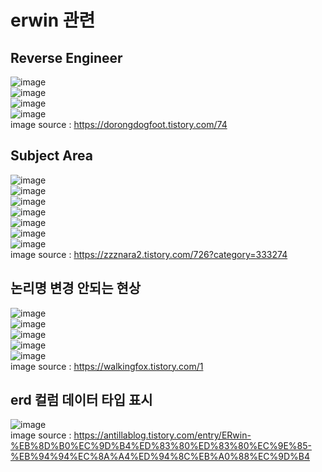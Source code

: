 # erwin 관련 
## Reverse Engineer
![image](https://user-images.githubusercontent.com/44331989/125374505-1c20bc00-e3c2-11eb-84dd-424554837b0d.png) <br>
![image](https://user-images.githubusercontent.com/44331989/125374523-2347ca00-e3c2-11eb-896c-1f2cbbe157db.png) <br>
![image](https://user-images.githubusercontent.com/44331989/125374546-3064b900-e3c2-11eb-8d28-20839ae5336d.png) <br>
![image](https://user-images.githubusercontent.com/44331989/125374560-365a9a00-e3c2-11eb-8b7e-f3a20982b312.png) <br>
image source : https://dorongdogfoot.tistory.com/74 <br>

## Subject Area 
![image](https://user-images.githubusercontent.com/44331989/125388061-ce17b280-e3d9-11eb-8f76-a842f12b77b7.png) <br>
![image](https://user-images.githubusercontent.com/44331989/125388085-d40d9380-e3d9-11eb-83ef-3c8dcf92f504.png) <br>
![image](https://user-images.githubusercontent.com/44331989/125388099-d8d24780-e3d9-11eb-909a-86ae51aedb85.png) <br>
![image](https://user-images.githubusercontent.com/44331989/125388108-dec82880-e3d9-11eb-9fb3-87dd188db98e.png) <br>
![image](https://user-images.githubusercontent.com/44331989/125388154-f56e7f80-e3d9-11eb-8508-7f6cfd09b7d0.png) <br>
![image](https://user-images.githubusercontent.com/44331989/125388177-00291480-e3da-11eb-8f3d-83dca39f4b1a.png) <br>
![image](https://user-images.githubusercontent.com/44331989/125388190-07502280-e3da-11eb-96f2-338626d9e759.png) <br>
image source : https://zzznara2.tistory.com/726?category=333274 <br>

## 논리명 변경 안되는 현상
![image](https://user-images.githubusercontent.com/44331989/125437552-70fcd666-fedf-4a4d-9113-a1216df10a64.png) <br>
![image](https://user-images.githubusercontent.com/44331989/125437585-e0e57050-1c10-4432-8b08-c479650f369c.png) <br>
![image](https://user-images.githubusercontent.com/44331989/125437619-240445d3-6494-43a9-be05-f0d9af29d6ca.png) <br>
![image](https://user-images.githubusercontent.com/44331989/125437647-603f3a95-e904-47ee-932c-06f52bb07947.png) <br>
![image](https://user-images.githubusercontent.com/44331989/125437711-4c0ea89d-371a-4b6d-b224-a76cf5f9f272.png) <br>
image source : https://walkingfox.tistory.com/1 <br>

## erd 컬럼 데이터 타입 표시
![image](https://user-images.githubusercontent.com/44331989/125438909-e7bb1e87-685d-4687-90c4-0b556ea73f7e.png) <br>
image source : https://antillablog.tistory.com/entry/ERwin-%EB%8D%B0%EC%9D%B4%ED%83%80%ED%83%80%EC%9E%85-%EB%94%94%EC%8A%A4%ED%94%8C%EB%A0%88%EC%9D%B4 <br>


  















